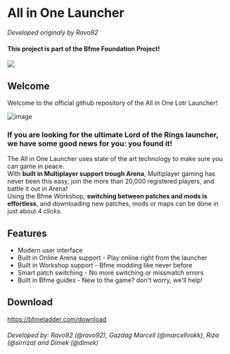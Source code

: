 # All in One Launcher

*Developed originaly by Ravo92*

#### This project is part of the Bfme Foundation Project!
<a href="https://github.com/MarcellVokk/bfme-foundation-project">
    <img src="https://img.shields.io/badge/GitHub-Foundation Project-lime"/>
</a>

## Welcome
Welcome to the official github repository of the All in One Lotr Launcher!
<br>

![image](https://github.com/user-attachments/assets/fce13418-6b1d-4775-8699-e209ef493274)


### If you are looking for the ultimate Lord of the Rings launcher, we have some good news for you: you found it!
The All in One Launcher uses state of the art technology to make sure you can game in peace.
<br>
With **built in Multiplayer support trough Arena**, Multiplayer gaming has never been this easy, join the more than 20,000 registered players, and battle it out in Arena!
<br>
Using the Bfme Workshop, **switching between patches and mods is effortless**, and downloading new patches, mods or maps can be done in just about 4 clicks.

## Features
- Modern user interface
- Built in Online Arena support - Play online right from the launcher
- Built in Workshop support - Bfme modding like never before
- Smart patch switching - No more switching or missmatch errors
- Built in Bfme guides - New to the game? don't worry, we'll help!

## Download

https://bfmeladder.com/download

###### Developed by: Ravo92 (*@ravo92*), Gazdag Marcell (*@marcellvokk*), Riza (*@sirriza*) and Dimek (*@dimek*)
